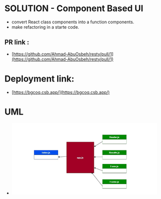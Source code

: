 # SOLUTION - Component Based UI

- convert React class components into a function components.
- make refactoring in a starte code.

## PR link :

- [https://github.com/Ahmad-AbuOsbeh/resty/pull/1](https://github.com/Ahmad-AbuOsbeh/resty/pull/1)

# Deployment link:

- [https://bgcoq.csb.app/](https://bgcoq.csb.app/)

# UML

- ![UML-lab26](src/images/UML-lab26.jpg)
